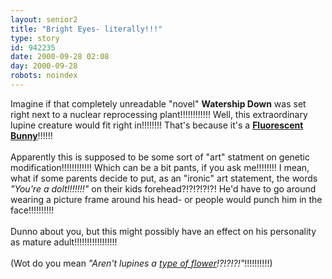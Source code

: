 ```yaml
---
layout: senior2
title: "Bright Eyes- literally!!!"
type: story
id: 942235
date: 2000-09-28 02:08
day: 2000-09-28
robots: noindex
---
```

Imagine if that completely unreadable "novel" <b>Watership Down</b> was set right next to a nuclear reprocessing plant!!!!!!!!!!!! Well, this extraordinary lupine creature would fit right in!!!!!!!! That's because it's a <a href="http://www.ekac.org/gfpbunny.html"><b>Fluorescent Bunny</b></a>!!!!!!<br/> <br/>Apparently this is supposed to be some sort of "art" statment on genetic modification!!!!!!!!!!!! Which can be a bit pants, if you ask me!!!!!!!! I mean, what if some parents decide to put, as an "ironic" art statement, the words <i>"You're a dolt!!!!!!!"</i> on their kids forehead?!?!?!?!?! He'd have to go around wearing a picture frame around his head- or people would punch him in the face!!!!!!!!!!<br/> <br/>Dunno about you, but this might possibly have an effect on his personality as mature adult!!!!!!!!!!!!!!!!!<br/> <br/>(Wot do you mean <i>"Aren't lupines a <a href="http://www.montypython.net/scripts/dennis2.php3">type of flower</a>!?!?!?!"</i>!!!!!!!!!!)
